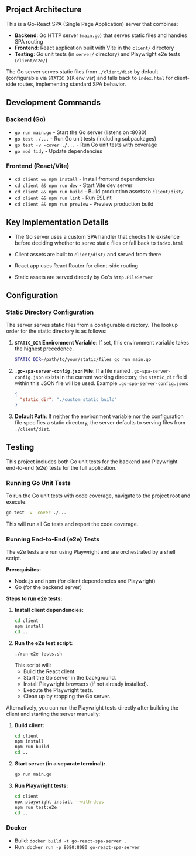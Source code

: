 ## Project Architecture

This is a Go-React SPA (Single Page Application) server that combines:

- **Backend**: Go HTTP server (`main.go`) that serves static files and handles SPA routing
- **Frontend**: React application built with Vite in the `client/` directory
- **Testing**: Go unit tests (in `server/` directory) and Playwright e2e tests (`client/e2e/`)

The Go server serves static files from `./client/dist` by default (configurable via `STATIC_DIR` env var) and falls back to `index.html` for client-side routes, implementing standard SPA behavior.

## Development Commands

### Backend (Go)
- `go run main.go` - Start the Go server (listens on :8080)
- `go test ./...` - Run Go unit tests (including subpackages)
- `go test -v -cover ./...` - Run Go unit tests with coverage
- `go mod tidy` - Update dependencies

### Frontend (React/Vite)
- `cd client && npm install` - Install frontend dependencies
- `cd client && npm run dev` - Start Vite dev server
- `cd client && npm run build` - Build production assets to `client/dist/`
- `cd client && npm run lint` - Run ESLint
- `cd client && npm run preview` - Preview production build



## Key Implementation Details

- The Go server uses a custom SPA handler that checks file existence before deciding whether to serve static files or fall back to `index.html`
- Client assets are built to `client/dist/` and served from there

- React app uses React Router for client-side routing
- Static assets are served directly by Go's `http.FileServer`

## Configuration

### Static Directory Configuration

The server serves static files from a configurable directory. The lookup order for the static directory is as follows:

1.  **`STATIC_DIR` Environment Variable**: If set, this environment variable takes the highest precedence.
    ```bash
    STATIC_DIR=/path/to/your/static/files go run main.go
    ```

2.  **`.go-spa-server-config.json` File**: If a file named `.go-spa-server-config.json` exists in the current working directory, the `static_dir` field within this JSON file will be used.
    Example `.go-spa-server-config.json`:
    ```json
    {
      "static_dir": "./custom_static_build"
    }
    ```

3.  **Default Path**: If neither the environment variable nor the configuration file specifies a static directory, the server defaults to serving files from `./client/dist`.

## Testing

This project includes both Go unit tests for the backend and Playwright end-to-end (e2e) tests for the full application.

### Running Go Unit Tests

To run the Go unit tests with code coverage, navigate to the project root and execute:

```bash
go test -v -cover ./...
```

This will run all Go tests and report the code coverage.

### Running End-to-End (e2e) Tests

The e2e tests are run using Playwright and are orchestrated by a shell script.

**Prerequisites:**
- Node.js and npm (for client dependencies and Playwright)
- Go (for the backend server)

**Steps to run e2e tests:**

1.  **Install client dependencies:**
    ```bash
    cd client
    npm install
    cd ..
    ```
2.  **Run the e2e test script:**
    ```bash
    ./run-e2e-tests.sh
    ```
    This script will:
    - Build the React client.
    - Start the Go server in the background.
    - Install Playwright browsers (if not already installed).
    - Execute the Playwright tests.
    - Clean up by stopping the Go server.

Alternatively, you can run the Playwright tests directly after building the client and starting the server manually:

1.  **Build client:**
    ```bash
    cd client
    npm install
    npm run build
    cd ..
    ```
2.  **Start server (in a separate terminal):**
    ```bash
    go run main.go
    ```
3.  **Run Playwright tests:**
    ```bash
    cd client
    npx playwright install --with-deps
    npm run test:e2e
    cd ..
    ```

### Docker
- Build: `docker build -t go-react-spa-server .`
- Run: `docker run -p 8080:8080 go-react-spa-server`

